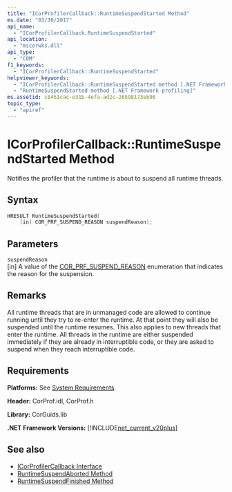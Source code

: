 ```yaml
---
title: "ICorProfilerCallback::RuntimeSuspendStarted Method"
ms.date: "03/30/2017"
api_name: 
  - "ICorProfilerCallback.RuntimeSuspendStarted"
api_location: 
  - "mscorwks.dll"
api_type: 
  - "COM"
f1_keywords: 
  - "ICorProfilerCallback::RuntimeSuspendStarted"
helpviewer_keywords: 
  - "ICorProfilerCallback::RuntimeSuspendStarted method [.NET Framework profiling]"
  - "RuntimeSuspendStarted method [.NET Framework profiling]"
ms.assetid: c8461cac-e31b-4efa-ad2c-26598173eb96
topic_type: 
  - "apiref"
---
```

# ICorProfilerCallback::RuntimeSuspendStarted Method

Notifies the profiler that the runtime is about to suspend all runtime threads.  
  
## Syntax  
  
```cpp  
HRESULT RuntimeSuspendStarted(  
    [in] COR_PRF_SUSPEND_REASON suspendReason);  
```  
  
## Parameters  

 `suspendReason`  
 [in] A value of the [COR_PRF_SUSPEND_REASON](cor-prf-suspend-reason-enumeration.md) enumeration that indicates the reason for the suspension.  
  
## Remarks  

 All runtime threads that are in unmanaged code are allowed to continue running until they try to re-enter the runtime. At that point they will also be suspended until the runtime resumes. This also applies to new threads that enter the runtime. All threads in the runtime are either suspended immediately if they are already in interruptible code, or they are asked to suspend when they reach interruptible code.  
  
## Requirements  

 **Platforms:** See [System Requirements](../../get-started/system-requirements.md).  
  
 **Header:** CorProf.idl, CorProf.h  
  
 **Library:** CorGuids.lib  
  
 **.NET Framework Versions:** [!INCLUDE[net_current_v20plus](../../../../includes/net-current-v20plus-md.md)]  
  
## See also

- [ICorProfilerCallback Interface](icorprofilercallback-interface.md)
- [RuntimeSuspendAborted Method](icorprofilercallback-runtimesuspendaborted-method.md)
- [RuntimeSuspendFinished Method](icorprofilercallback-runtimesuspendfinished-method.md)

